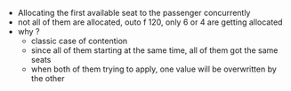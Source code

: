 - Allocating the first available seat to the passenger concurrently
- not all of them are allocated, outo f 120, only 6 or 4 are getting allocated
- why ?
    - classic case of contention 
    -  since all of them starting at the same time, all of them got the same seats
    - when both of them trying to apply, one value will be overwritten by the other
    